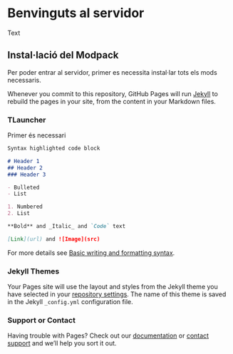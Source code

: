 # Benvinguts al servidor
Text

## Instal·lació del Modpack

Per poder entrar al servidor, primer es necessita instal·lar tots els mods necessaris.

Whenever you commit to this repository, GitHub Pages will run [Jekyll](https://jekyllrb.com/) to rebuild the pages in your site, from the content in your Markdown files.

### TLauncher

Primer és necessari 

```markdown
Syntax highlighted code block

# Header 1
## Header 2
### Header 3

- Bulleted
- List

1. Numbered
2. List

**Bold** and _Italic_ and `Code` text

[Link](url) and ![Image](src)
```

For more details see [Basic writing and formatting syntax](https://docs.github.com/en/github/writing-on-github/getting-started-with-writing-and-formatting-on-github/basic-writing-and-formatting-syntax).

### Jekyll Themes

Your Pages site will use the layout and styles from the Jekyll theme you have selected in your [repository settings](https://github.com/zwoosks/web-minecraft/settings/pages). The name of this theme is saved in the Jekyll `_config.yml` configuration file.

### Support or Contact

Having trouble with Pages? Check out our [documentation](https://docs.github.com/categories/github-pages-basics/) or [contact support](https://support.github.com/contact) and we’ll help you sort it out.
